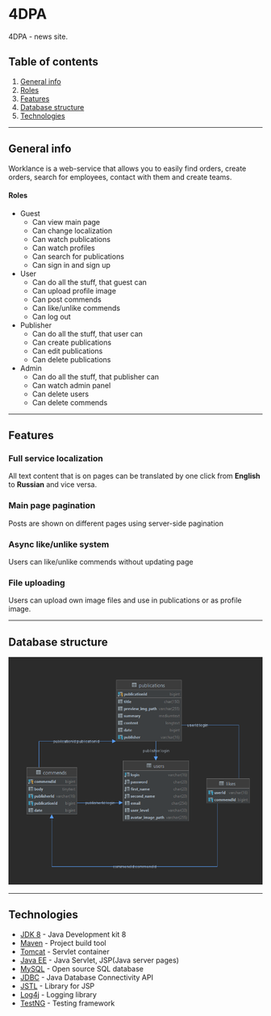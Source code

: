 # 4DPA
4DPA - news site.

## Table of contents
1. [General info](#General-info)
2. [Roles](#Roles)
3. [Features](#Features)
4. [Database structure](#Database-structure)
5. [Technologies](#Technologies)
___
## General info
Worklance is a web-service that allows you to easily find orders, create orders, search for employees, contact with them and create teams.

#### Roles
- Guest
    - Can view main page
    - Can change localization
    - Can watch publications
    - Can watch profiles
    - Can search for publications
    - Can sign in and sign up
- User
    - Can do all the stuff, that guest can
    - Can upload profile image
    - Can post commends
    - Can like/unlike commends
    - Can log out
- Publisher
    - Can do all the stuff, that user can
    - Can create publications
    - Can edit publications
    - Can delete publications
- Admin
    - Can do all the stuff, that publisher can
    - Can watch admin panel
    - Can delete users
    - Can delete commends
___
## Features
### Full service localization
All text content that is on pages can be translated by one click
from **English** to **Russian** and vice versa.

### Main page pagination
Posts are shown on different pages using server-side pagination

### Async like/unlike system
Users can like/unlike commends without updating page

### File uploading
Users can upload own image files and use in publications or as profile image.

___
## Database structure
![DataBase.PNG](sql/scheme.PNG)
___
## Technologies
- [JDK 8](https://www.oracle.com/java/technologies/javase/javase-jdk8-downloads.html) - Java Development kit 8
- [Maven](https://maven.apache.org/) - Project build tool
- [Tomcat](http://tomcat.apache.org/) - Servlet container
- [Java EE](https://www.oracle.com/java/technologies/java-ee-glance.html) - Java Servlet, JSP(Java server pages)
- [MySQL](https://www.mysql.com/) - Open source SQL database
- [JDBC](https://docs.oracle.com/javase/8/docs/technotes/guides/jdbc/) - Java Database Connectivity API
- [JSTL](https://docs.oracle.com/javaee/5/tutorial/doc/bnake.html) - Library for JSP
- [Log4j](https://logging.apache.org/log4j/2.x/) - Logging library
- [TestNG](https://testng.org/doc/) - Testing framework